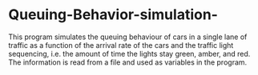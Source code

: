 # Queuing-Behavior-simulation-
This program simulates the queuing behaviour of cars in a single lane of traffic as a function of the arrival rate of the cars and the traffic light sequencing, i.e. the amount of time the lights stay green, amber, and red. The information is read from a file and used as variables in the program.
